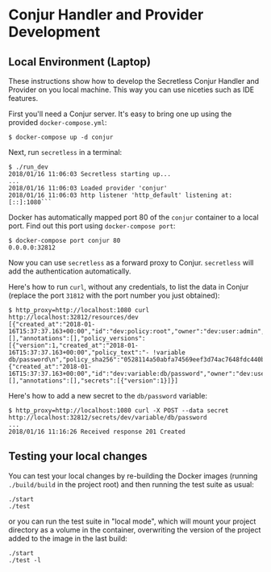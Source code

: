 # Conjur Handler and Provider Development

## Local Environment (Laptop)

These instructions show how to develop the Secretless Conjur Handler and Provider on you local machine. This way you can use niceties such as IDE features.

First you'll need a Conjur server. It's easy to bring one up using the provided `docker-compose.yml`:

```sh-session
$ docker-compose up -d conjur
```

Next, run `secretless` in a terminal:

```sh-session
$ ./run_dev
2018/01/16 11:06:03 Secretless starting up...
...
2018/01/16 11:06:03 Loaded provider 'conjur'
2018/01/16 11:06:03 http listener 'http_default' listening at: [::]:1080```
```

Docker has automatically mapped port 80 of the `conjur` container to a local port. Find out this port using `docker-compose port`:

```sh-session
$ docker-compose port conjur 80
0.0.0.0:32812
```

Now you can use `secretless` as a forward proxy to Conjur. `secretless` will add the authentication automatically.

Here's how to run `curl`, without any credentials, to list the data in Conjur (replace the port `31812` with the port number you just obtained):

```sh-session
$ http_proxy=http://localhost:1080 curl http://localhost:32812/resources/dev
[{"created_at":"2018-01-16T15:37:37.163+00:00","id":"dev:policy:root","owner":"dev:user:admin","permissions":[],"annotations":[],"policy_versions":[{"version":1,"created_at":"2018-01-16T15:37:37.163+00:00","policy_text":"- !variable db/password\n","policy_sha256":"0528114a50abfa74569eef3d74ac7648fdc440b5b74474593875758b82eb6dd2","id":"dev:policy:root","role":"dev:user:admin"}]},{"created_at":"2018-01-16T15:37:37.163+00:00","id":"dev:variable:db/password","owner":"dev:user:admin","policy":"dev:policy:root","permissions":[],"annotations":[],"secrets":[{"version":1}]}]
```

Here's how to add a new secret to the `db/password` variable:

```sh-session
$ http_proxy=http://localhost:1080 curl -X POST --data secret http://localhost:32812/secrets/dev/variable/db/password
...
2018/01/16 11:16:26 Received response 201 Created
```

## Testing your local changes

You can test your local changes by re-building the Docker images (running
`./build/build` in the project root) and then running the test suite as usual:
```
./start
./test
```
or you can run the test suite in "local mode", which will mount your project
directory as a volume in the container, overwriting the version of the project
added to the image in the last build:
```
./start
./test -l
```
